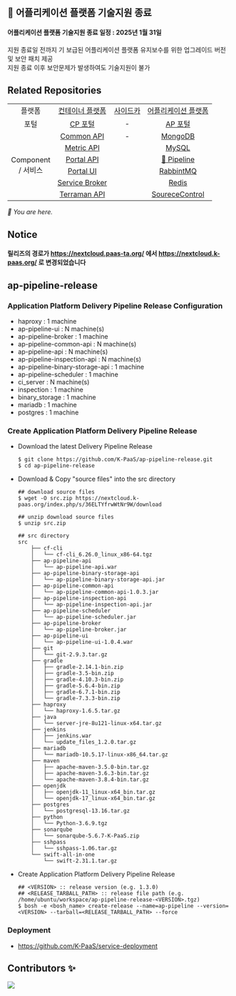 ## 🚨 어플리케이션 플랫폼 기술지원 종료 
#### 어플리케이션 플랫폼 기술지원 종료 일정 : 2025년 1월 31일  
지원 종료일 전까지 기 보급된 어플리케이션 플랫폼 유지보수를 위한 업그레이드 버전 및 보안 패치 제공  
지원 종료 이후 보안문제가 발생하여도 기술지원이 불가  

## Related Repositories

<table>
  <tr>
    <td colspan=2 align=center>플랫폼</td>
    <td colspan=2 align=center><a href="https://github.com/K-PaaS/cp-deployment">컨테이너 플랫폼</a></td>
    <td colspan=2 align=center><a href="https://github.com/K-PaaS/sidecar-deployment">사이드카</a></td>
    <td colspan=2 align=center><a href="https://github.com/K-PaaS/ap-deployment">어플리케이션 플랫폼</a></td>
  </tr>
  <tr>
    <td colspan=2 align=center>포털</td>
    <td colspan=2 align=center><a href="https://github.com/K-PaaS/cp-portal-release">CP 포털</a></td>
    <td colspan=2 align=center>-</td>
    <td colspan=2 align=center><a href="https://github.com/K-PaaS/portal-deployment">AP 포털</a></td>
  </tr>
  <tr align=center>
    <td colspan=2 rowspan=9>Component<br>/ 서비스</td>
    <td colspan=2><a href="https://github.com/K-PaaS/cp-portal-common-api">Common API</a></td>
    <td colspan=2>-</td>
    <td colspan=2><a href="https://github.com/K-PaaS/ap-mongodb-shard-release">MongoDB</a></td>
  </tr>
  <tr align=center>
    <td colspan=2><a href="https://github.com/K-PaaS/cp-metrics-api">Metric API</a></td>
    <td colspan=2>  </td>
    <td colspan=2><a href="https://github.com/K-PaaS/ap-mysql-release">MySQL</a></td>
  </tr>
  <tr align=center>
    <td colspan=2><a href="https://github.com/K-PaaS/cp-portal-api">Portal API</a></td>
    <td colspan=2>  </td>
    <td colspan=2><a href="https://github.com/K-PaaS/ap-pipeline-release">🚩 Pipeline</a></td>
  </tr>
  <tr align=center>
    <td colspan=2><a href="https://github.com/K-PaaS/cp-portal-ui">Portal UI</a></td>
    <td colspan=2>  </td>
    <td colspan=2><a href="https://github.com/K-PaaS/ap-rabbitmq-release">RabbintMQ</a></td>
  </tr>
  <tr align=center>
    <td colspan=2><a href="https://github.com/K-PaaS/cp-portal-service-broker">Service Broker</a></td>
    <td colspan=2>  </td>
    <td colspan=2><a href="https://github.com/K-PaaS/ap-on-demand-redis-release">Redis</a></td>
  </tr>
  <tr align=center>
    <td colspan=2><a href="https://github.com/K-PaaS/cp-terraman">Terraman API</a></td>
    <td colspan=2>  </td>
    <td colspan=2><a href="https://github.com/K-PaaS/ap-source-control-release">SoureceControl</a></td>
  </tr>
</table>
<i>🚩 You are here.</i>

## Notice
#### 릴리즈의 경로가 https://nextcloud.paas-ta.org/ 에서 https://nextcloud.k-paas.org/ 로 변경되었습니다  




  

  


## ap-pipeline-release  

### Application Platform Delivery Pipeline Release Configuration  

  - haproxy : 1 machine  
  - ap-pipeline-ui : N machine(s)  
  - ap-pipeline-broker : 1 machine  
  - ap-pipeline-common-api : N machine(s)  
  - ap-pipeline-api : N machine(s)  
  - ap-pipeline-inspection-api : N machine(s)  
  - ap-pipeline-binary-storage-api : 1 machine  
  - ap-pipeline-scheduler : 1 machine  
  - ci_server : N machine(s)  
  - inspection : 1 machine  
  - binary_storage : 1 machine  
  - mariadb : 1 machine  
  - postgres : 1 machine  

### Create Application Platform Delivery Pipeline Release  
  - Download the latest Delivery Pipeline Release  
    ```   
    $ git clone https://github.com/K-PaaS/ap-pipeline-release.git
    $ cd ap-pipeline-release  
    ```  
  - Download & Copy "source files" into the src directory  
    ```  
    ## download source files
    $ wget -O src.zip https://nextcloud.k-paas.org/index.php/s/36ELTYfrwWtNr9W/download

    ## unzip download source files
    $ unzip src.zip  

    ## src directory
    src  
        ├── cf-cli  
        │   └── cf-cli_6.26.0_linux_x86-64.tgz  
        ├── ap-pipeline-api  
        │   └── ap-pipeline-api.war  
        ├── ap-pipeline-binary-storage-api  
        │   └── ap-pipeline-binary-storage-api.jar  
        ├── ap-pipeline-common-api  
        │   └── ap-pipeline-common-api-1.0.3.jar
        ├── ap-pipeline-inspection-api  
        │   └── ap-pipeline-inspection-api.jar  
        ├── ap-pipeline-scheduler  
        │   └── ap-pipeline-scheduler.jar  
        ├── ap-pipeline-broker  
        │   └── ap-pipeline-broker.jar  
        ├── ap-pipeline-ui  
        │   └── ap-pipeline-ui-1.0.4.war  
        ├── git  
        │   └── git-2.9.3.tar.gz  
        ├── gradle  
        │   ├── gradle-2.14.1-bin.zip  
        │   ├── gradle-3.5-bin.zip
        │   ├── gradle-4.10.3-bin.zip
        │   ├── gradle-5.6.4-bin.zip
        │   ├── gradle-6.7.1-bin.zip  
        │   └── gradle-7.3.3-bin.zip          
        ├── haproxy  
        │   └── haproxy-1.6.5.tar.gz  
        ├── java  
        │   └── server-jre-8u121-linux-x64.tar.gz  
        ├── jenkins  
        │   ├── jenkins.war  
        │   └── update_files_1.2.0.tar.gz  
        ├── mariadb  
        │   └── mariadb-10.5.17-linux-x86_64.tar.gz
        ├── maven  
        │   ├── apache-maven-3.5.0-bin.tar.gz          
        │   ├── apache-maven-3.6.3-bin.tar.gz                  
        │   └── apache-maven-3.8.4-bin.tar.gz  
        ├── openjdk
        │   ├── openjdk-11_linux-x64_bin.tar.gz
        │   └── openjdk-17_linux-x64_bin.tar.gz
        ├── postgres  
        │   └── postgresql-13.16.tar.gz
        ├── python  
        │   └── Python-3.6.9.tgz
        ├── sonarqube  
        │   └── sonarqube-5.6.7-K-PaaS.zip
        ├── sshpass  
        │   └── sshpass-1.06.tar.gz  
        └── swift-all-in-one  
            └── swift-2.31.1.tar.gz
    ```  
  - Create Application Platform Delivery Pipeline Release  
    ```  
    ## <VERSION> :: release version (e.g. 1.3.0)
    ## <RELEASE_TARBALL_PATH> :: release file path (e.g. /home/ubuntu/workspace/ap-pipeline-release-<VERSION>.tgz)
    $ bosh -e <bosh_name> create-release --name=ap-pipeline --version=<VERSION> --tarball=<RELEASE_TARBALL_PATH> --force
    ```  

### Deployment    
  - https://github.com/K-PaaS/service-deployment  


## Contributors ✨
<a href="https://github.com/K-PaaS/ap-pipeline-release/graphs/contributors">
  <img src="https://contrib.rocks/image?repo=K-PaaS/ap-pipeline-release" />
</a>
